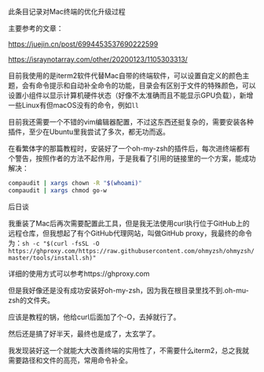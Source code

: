此条目记录对Mac终端的优化升级过程

主要参考的文章：

https://juejin.cn/post/6994453537690222599

https://israynotarray.com/other/20200123/1105303313/

目前我使用的是iterm2软件代替Mac自带的终端软件，可以设置自定义的颜色主题，会有命令提示和自动补全命令的功能，目录会有区别于文件的特殊颜色，可以设置小组件以显示计算机硬件状态（好像不太准确而且不能显示GPU负载），新增一些Linux有但macOS没有的命令，例如`ll`

目前我还需要一个不错的vim编辑器配置，不过这东西还挺复杂的，需要安装各种插件，至少在Ubuntu里我尝试了多次，都无功而返。



在看繁体字的那篇教程时，安装好了一个oh-my-zsh的插件后，每次进终端都有个警告，按照作者的方法不起作用，于是我看了引用的链接里的一个方案，能成功解决：

```bash
compaudit | xargs chown -R "$(whoami)"
compaudit | xargs chmod go-w
```



后日谈

我重装了Mac后再次需要配置此工具，但是我无法使用curl执行位于GitHub上的远程仓库，但我想起了有个GitHub代理网站，叫做GitHub proxy，我最终的命令为：`sh -c "$(curl -fsSL -O https://ghproxy.com/https://raw.githubusercontent.com/ohmyzsh/ohmyzsh/master/tools/install.sh)"`

详细的使用方式可以参考https://ghproxy.com

但是我好像还是没有成功安装好oh-my-zsh，因为我在根目录里找不到.oh-mu-zsh的文件夹。

应该是教程的锅，他给curl后面加了个-O，去掉就行了。

然后还是搞了好半天，最终也是成了，太玄学了。

我发现装好这一个就能大大改善终端的实用性了，不需要什么iterm2，总之我就需要路径和文件的高亮，常用命令补全。
